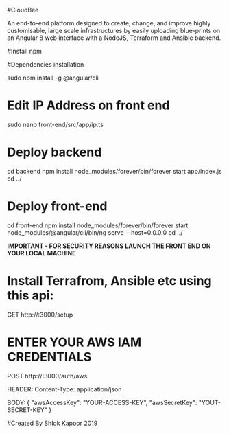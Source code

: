 #CloudBee

An end-to-end platform designed to create, change, and improve highly customisable, large scale infrastructures by easily uploading blue-prints on an Angular 8 web interface with a NodeJS, Terraform and Ansible backend.

#Install npm

#Dependencies installation

sudo npm install -g @angular/cli

# Edit IP Address on front end
sudo nano front-end/src/app/ip.ts

# Deploy backend
cd backend
npm install
node_modules/forever/bin/forever start app/index.js
cd ../

# Deploy front-end
cd front-end
npm install node_modules/forever/bin/forever start node_modules/@angular/cli/bin/ng serve --host=0.0.0.0
cd ../

**IMPORTANT - FOR SECURITY REASONS LAUNCH THE FRONT END ON YOUR LOCAL MACHINE**

# Install Terrafrom, Ansible etc using this api:

GET http://<YOUR-IP>:3000/setup

# ENTER YOUR AWS IAM CREDENTIALS

POST http://<YOUR-IP>:3000/auth/aws

HEADER:
Content-Type: application/json

BODY:
{
	"awsAccessKey": "YOUR-ACCESS-KEY",
	"awsSecretKey": "YOUT-SECRET-KEY"
}

#Created By Shlok Kapoor 2019
